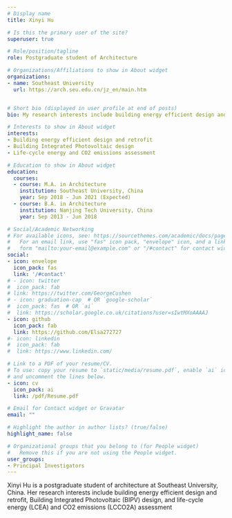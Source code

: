 ```yaml
---
# Display name
title: Xinyi Hu

# Is this the primary user of the site?
superuser: true

# Role/position/tagline
role: Postgraduate student of Architecture

# Organizations/Affiliations to show in About widget
organizations:
- name: Southeast University
  url: https://arch.seu.edu.cn/jz_en/main.htm


# Short bio (displayed in user profile at end of posts)
bio: My research interests include building energy efficient design and retrofit, Building Integrated Photovoltaic (BIPV) design, and life-cycle energy (LCEA) and CO2 emissions (LCCO2A) assessment.

# Interests to show in About widget
interests:
- Building energy efficient design and retrofit
- Building Integrated Photovoltaic design
- Life-cycle energy and CO2 emissions assessment

# Education to show in About widget
education:
  courses:
  - course: M.A. in Architecture
    institution: Southeast University, China
    year: Sep 2018 - Jun 2021 (Expected)
  - course: B.A. in Architecture
    institution: Nanjing Tech University, China
    year: Sep 2013 - Jun 2018

# Social/Academic Networking
# For available icons, see: https://sourcethemes.com/academic/docs/page-builder/#icons
#   For an email link, use "fas" icon pack, "envelope" icon, and a link in the
#   form "mailto:your-email@example.com" or "/#contact" for contact widget.
social:
- icon: envelope
  icon_pack: fas
  link: '/#contact'
# - icon: twitter
#  icon_pack: fab
# link: https://twitter.com/GeorgeCushen
# - icon: graduation-cap  # OR `google-scholar`
#  icon_pack: fas  # OR `ai`
#  link: https://scholar.google.co.uk/citations?user=sIwtMXoAAAAJ
- icon: github
  icon_pack: fab
  link: https://github.com/Elsa272727
#- icon: linkedin
#  icon_pack: fab
#  link: https://www.linkedin.com/

# Link to a PDF of your resume/CV.
# To use: copy your resume to `static/media/resume.pdf`, enable `ai` icons in `params.toml`, 
# and uncomment the lines below.
- icon: cv
  icon_pack: ai
  link: /pdf/Resume.pdf

# Email for Contact widget or Gravatar
email: ""

# Highlight the author in author lists? (true/false)
highlight_name: false

# Organizational groups that you belong to (for People widget)
#   Remove this if you are not using the People widget.
user_groups:
- Principal Investigators
---
```


Xinyi Hu is a postgraduate student of architecture at Southeast University, China. Her research interests include building energy efficient design and retrofit, Building Integrated Photovoltaic (BIPV) design, and life-cycle energy (LCEA) and CO2 emissions (LCCO2A) assessment
